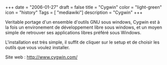 +++
date = "2006-01-27"
draft = false
title = "Cygwin"
color = "light-green"
icon = "history"
Tags = [ "mediawiki"]
description = "Cygwin"
+++

Veritable portage d'un ensemble d'outils GNU sous windows, Cygwin est à
la fois un environement de développement libre sous windows, et un moyen
simple de retrouver ses applications libres préféré sous Windows.

L'installation est très simple, il suffit de cliquer sur le setup et de
choisir les outils que vous voulez installer.

Site web : <http://www.cygwin.com/>
